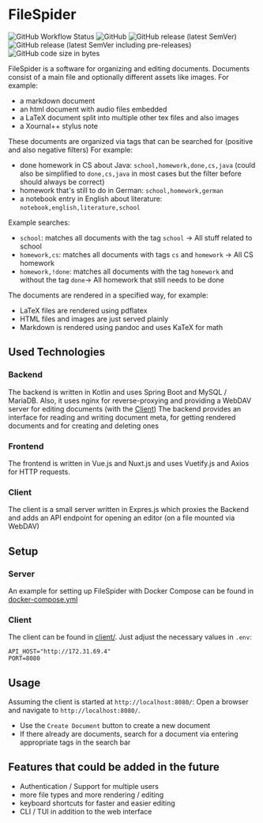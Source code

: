 # FileSpider
![GitHub Workflow Status](https://img.shields.io/github/actions/workflow/status/kruemmelspalter/filespider/docker.yml)
![GitHub](https://img.shields.io/github/license/kruemmelspalter/filespider)
![GitHub release (latest SemVer)](https://img.shields.io/github/v/release/kruemmelspalter/filespider)
![GitHub release (latest SemVer including pre-releases)](https://img.shields.io/github/v/release/kruemmelspalter/filespider?include_prereleases)
![GitHub code size in bytes](https://img.shields.io/github/languages/code-size/kruemmelspalter/filespider)

FileSpider is a software for organizing and editing documents.
Documents consist of a main file and optionally different assets like images.
For example:
- a markdown document
- an html document with audio files embedded
- a LaTeX document split into multiple other tex files and also images
- a Xournal++ stylus note

These documents are organized via tags that can be searched for (positive and also negative filters)
For example:
- done homework in CS about Java: `school,homework,done,cs,java` (could also be simplified to `done,cs,java` in most cases but the filter before should always be correct)
- homework that's still to do in German: `school,homework,german`
- a notebook entry in English about literature: `notebook,english,literature,school`

Example searches:
- `school`: matches all documents with the tag `school` -> All stuff related to school
- `homework,cs`: matches all documents with tags `cs` and `homework` -> All CS homework
- `homework,!done`: matches all documents with the tag `homework` and without the tag `done`-> All homework that still needs to be done

The documents are rendered in a specified way, for example:
- LaTeX files are rendered using pdflatex
- HTML files and images are just served plainly
- Markdown is rendered using pandoc and uses KaTeX for math

## Used Technologies
### Backend
The backend is written in Kotlin and uses Spring Boot and MySQL / MariaDB.
Also, it uses nginx for reverse-proxying and providing a WebDAV server for editing documents (with the [Client](#client))
The backend provides an interface for reading and writing document meta, for getting rendered documents and for creating and deleting ones
### Frontend
The frontend is written in Vue.js and Nuxt.js and uses Vuetify.js and Axios for HTTP requests.
### Client
The client is a small server written in Expres.js which proxies the Backend and adds an API endpoint for opening an editor (on a file mounted via WebDAV)

## Setup
### Server
An example for setting up FileSpider with Docker Compose can be found in [docker-compose.yml](docker-compose.yml)
### Client
The client can be found in [client/](client/). Just adjust the necessary values in `.env`:
```dotenv
API_HOST="http://172.31.69.4"
PORT=8080
```
## Usage
Assuming the client is started at `http://localhost:8080/`: Open a browser and navigate to `http://localhost:8080/`. 
- Use the `Create Document` button to create a new document
- If there already are documents, search for a document via entering appropriate tags in the search bar

## Features that could be added in the future
- Authentication / Support for multiple users
- more file types and more rendering / editing
- keyboard shortcuts for faster and easier editing
- CLI / TUI in addition to the web interface
